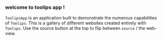 ### welcome to toolips app !
`ToolipsApp` is an application built to demonstrate the numerous capabilities of `Toolips`. This is a gallery 
of different websites created entirely with `Toolips`. Use the source button at the top to flip between `source` / the web-view.